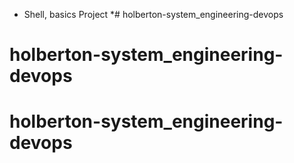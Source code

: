 * Shell, basics Project *# holberton-system_engineering-devops
# holberton-system_engineering-devops
# holberton-system_engineering-devops
